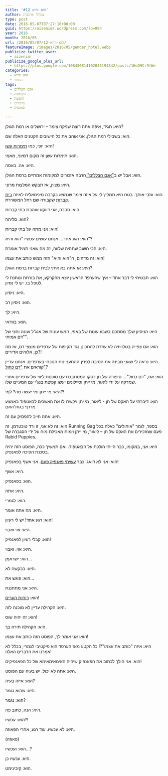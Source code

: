 ```yaml
---
title: 'הוא והיא #12'
author: נמרוד איזנברג
type: post
date: 2016-05-07T07:27:18+00:00
guid: https://aizenimr.wordpress.com/?p=894
year: 2016
month: 2016/05
url: /2016/05/07/הוא-והיא-12/
featureImage: /images/2016/05/gender_hotel.webp
publicize_twitter_user:
  - aizenimr
publicize_google_plus_url:
  - https://plus.google.com/108430814102045194842/posts/1HoD9Cr9fWe
categories:
  - הוא והיא
  - הומור
tags:
  - אגם הצללים
  - גיקיאדה
  - חופשה
  - ערפדים
  - פאנפיק

---
```

<span lang="he-IL">היא</span><span lang="en-US">: </span><span lang="he-IL">תגיד</span><span lang="en-US">, </span><span lang="he-IL">איפה אתה רוצה שניקח צימר – ירושלים או רמת הגולן</span><span lang="en-US">?</span>

<span lang="he-IL">הוא</span><span lang="en-US">: </span><span lang="he-IL">בשבילי רמת הגולן</span><span lang="en-US">. </span><span lang="he-IL">אני אוהב את כל הישובים הקטנים האלה שם</span><span lang="en-US">.</span>

<span lang="he-IL">היא</span><span lang="en-US">: </span><span lang="he-IL">יופי</span><span lang="en-US">, </span><span lang="he-IL">כמו <a href="https://he.wikipedia.org/wiki/%D7%AA%D7%9E%D7%A8%D7%95%D7%AA_%D7%A2%D7%A9%D7%9F">תימרות עשן</a></span><span lang="en-US">!</span>

<span lang="he-IL">הוא</span><span lang="en-US">: </span><span lang="he-IL">תימרות עשן זה מקום דמיוני</span><span lang="en-US">, </span><span lang="he-IL">מאמי</span><span lang="en-US">.</span>

<span lang="he-IL">היא</span><span lang="en-US">: </span><span lang="he-IL">אה</span><span lang="en-US">. </span><span lang="he-IL">באסה</span><span lang="en-US">.</span>

<span lang="he-IL">הוא</span><span lang="en-US">: </span><span lang="he-IL">אבל יש ב</span>[<span lang="en-US">"</span><span lang="he-IL">אגם הצללים</span><span lang="en-US">" </span>][1]<span lang="he-IL">הרבה אזכורים למקומות אמתיים ברמת הגולן</span><span lang="en-US">.</span>

<span lang="he-IL">היא</span><span lang="en-US">: </span><span lang="he-IL">מצוין</span><span lang="en-US">, </span><span lang="he-IL">אז תבקש המלצות מרוני</span><span lang="en-US">.</span>

<span lang="he-IL">הוא</span><span lang="en-US">: </span><span lang="he-IL">עזבי אותך</span><span lang="en-US">. </span><span lang="he-IL">בטח היא תמליץ לי על איזה צימר שנמצא בקרבה מינימאלית לאיזה <a href="https://he.wikipedia.org/wiki/%D7%91%D7%99%D7%AA_%D7%94%D7%A7%D7%91%D7%A8%D7%95%D7%AA_%D7%9B%D7%A0%D7%A8%D7%AA">בית קברות</a> שקבורה שם רחל המשוררת</span><span lang="en-US">.</span>

<span lang="he-IL">היא</span><span lang="en-US">: </span><span lang="he-IL">סבבה</span><span lang="en-US">, </span><span lang="he-IL">אני דווקא אוהבת בתי קברות</span><span lang="en-US">.</span>

<span lang="he-IL">הוא</span><span lang="en-US">: </span><span lang="he-IL">סליחה</span><span lang="en-US">?</span>

<span lang="he-IL">היא</span><span lang="en-US">: </span><span lang="he-IL">אני מתה על בתי קברות</span><span lang="en-US">!</span>

<span lang="he-IL">הוא</span><span lang="en-US">: </span><span lang="he-IL">רגע אחד… אנחנו עושים עכשיו </span><span lang="en-US">"</span><span lang="he-IL">הוא והיא</span><span lang="en-US">"?</span>

<span lang="he-IL">היא</span><span lang="en-US">: </span><span lang="he-IL">הכי חשוב שתהיה שלווה, זה מה שאני תמיד אומרת.</span>

<span lang="he-IL">הוא</span><span lang="en-US">: </span><span lang="he-IL">זה מדהים</span><span lang="en-US">, </span><span lang="he-IL">ה</span><span lang="en-US">"</span><span lang="he-IL">הוא והיא</span><span lang="en-US">" </span><span lang="he-IL">הזה ממש כותב את עצמו</span><span lang="en-US">!</span>

<span lang="he-IL">היא</span><span lang="en-US">: </span><span lang="he-IL">אז אתה בא איתי לבית קברות ברמת הגולן</span><span lang="en-US">?</span>

<span lang="he-IL">הוא</span><span lang="en-US">: </span><span lang="he-IL">תבטיחי לי דבר אחד – איך שהערפד הראשון יוצא מהקרקע</span><span lang="en-US">, </span><span lang="he-IL">את בורחת ונותנת לי לטפל בו</span><span lang="en-US">. </span><span lang="he-IL">יש לי נסיון</span><span lang="en-US">.</span>

<span lang="he-IL">היא</span><span lang="en-US">: </span><span lang="he-IL">ניסיון</span><span lang="en-US">.</span>

<span lang="he-IL">הוא</span><span lang="en-US">: </span><span lang="he-IL">ניסיון רב</span><span lang="en-US">.</span>

<span lang="he-IL">היא</span><span lang="en-US">: </span><span lang="he-IL">לך</span><span lang="en-US">.</span>

<span lang="he-IL">הוא</span><span lang="en-US">: </span><span lang="he-IL">בוודאי</span><span lang="en-US">.</span>

<span lang="he-IL">היא</span><span lang="en-US">: </span><span lang="he-IL">הניסיון שלך מסתכם בשבע עונות של באפי, חמש עונות של אנג</span><span lang="en-US">'</span><span lang="he-IL">ל</span> <span lang="en-US">ועונה וחצי של "דם אמיתי".<br /> </span>

<span lang="he-IL">הוא</span><span lang="en-US">: </span><span lang="he-IL">אם צפייה בטלוויזיה לא עוזרת להתכונן נגד תקיפות של ערפדים מוצצי דם</span><span lang="en-US">, </span><span lang="he-IL">אז מה כן</span><span lang="en-US">, </span><span lang="he-IL">אלוהים אדירים</span><span lang="en-US">?!</span>

<span lang="he-IL">היא</span><span lang="en-US">: </span><span lang="he-IL">נראה לי שאני מבינה את הסיבה לפרץ ההתעניינות הנוכחי בערפדים</span><span lang="en-US">. </span><span lang="he-IL">אנחנו עדיין קוראים את </span>[<span lang="en-US">"</span><span lang="he-IL">דם כחול"</span>][2]<span lang="en-US">?</span>

<span lang="he-IL">הוא</span><span lang="en-US">: </span><span lang="he-IL">אח</span><span lang="en-US">, "</span><span lang="he-IL">דם כחול</span><span lang="en-US">"… </span><span lang="he-IL">סיפורה של חן רסקו המסתבכת עם סוכנות ליווי של ערפדים אחרי שנזרקה על ידי ליאור</span><span lang="en-US">, </span><span lang="he-IL">מי ייתן וסיילונים יעשו קפיצת בנג</span><span lang="en-US">'</span><span lang="he-IL">י עם המעיים שלו</span><span lang="en-US">.</span>

<span lang="he-IL">היא</span><span lang="en-US">: </span><span lang="he-IL">מי ייתן ומי יעשה מה</span><span lang="en-US">? </span>_<span lang="he-IL">למי</span><span lang="en-US">?!</span>_

<span lang="he-IL">הוא</span><span lang="en-US">: </span><span lang="he-IL">דיברתי על האקס של חן </span><span lang="en-US">- </span><span lang="he-IL">ליאור</span><span lang="en-US">, </span><span lang="he-IL">מי יתן ויקשרו לו את האשכים לבאטפוד באמצע מרדף בגות</span><span lang="en-US">'</span><span lang="he-IL">האם</span><span lang="en-US">.</span>

<span lang="he-IL">היא</span><span lang="en-US">: </span><span lang="he-IL">אתה חייב להפסיק עם זה</span><span lang="en-US">.</span>

<span lang="he-IL">הוא</span><span lang="en-US">: </span><span lang="he-IL">זה לא אני</span><span lang="en-US">, </span><span lang="he-IL">זו ורד טוכטרמן</span><span lang="en-US">. </span><span lang="he-IL">זה </span><span lang="en-US">Running Gag </span><span lang="he-IL">בספר</span><span lang="en-US">, </span><span lang="he-IL">לומר </span><span lang="en-US">"</span><span lang="he-IL">איחולים</span><span lang="en-US">" </span><span lang="he-IL">כאלה בכל פעם שמזכירים את האקס של חן – ליאור</span><span lang="en-US">, </span><span lang="he-IL">מי ייתן וימות מאכילת מוח על ידי הסגברה של </span><span lang="en-US">Rabid Puppies.</span>

<span lang="he-IL">היא</span><span lang="en-US">: אני, במקומו, כבר הייתי הולכת על הבאטפוד. ו</span><span lang="he-IL">אם תמשיך ככה</span><span lang="en-US">, </span><span lang="he-IL">הפוסט הזה יהיה בסכנת הפיכה לפאנפיק</span><span lang="en-US">.</span>

<span lang="he-IL">הוא</span><span lang="en-US">: </span><span lang="he-IL">אני לא דואג</span><span lang="en-US">. </span><span lang="he-IL">כבר <a href="/2016/03/03/%d7%94%d7%a7%d7%95%d7%9e%d7%99%d7%a1%d7%a8-%d7%a9%d7%9c-%d7%a0%d7%a8%d7%a0%d7%99%d7%94/">עשיתי פאנפיק פעם</a></span><span lang="en-US">. </span><span lang="he-IL">אני אשף בפאנפיק</span><span lang="en-US">!</span>

<span lang="he-IL">היא</span><span lang="en-US">: </span><span lang="he-IL">אשף</span><span lang="en-US">.</span>

<span lang="he-IL">הוא</span><span lang="en-US">: </span><span lang="he-IL">בפאנפיק</span><span lang="en-US">.</span>

<span lang="he-IL">היא</span><span lang="en-US">: </span><span lang="he-IL">אתה</span><span lang="en-US">.</span>

<span lang="he-IL">הוא</span><span lang="en-US">: </span><span lang="he-IL">לגמרי</span><span lang="en-US">.</span>

<span lang="he-IL">היא</span><span lang="en-US">: </span><span lang="he-IL">מה אתה אומר</span><span lang="en-US">.</span>

<span lang="he-IL">הוא</span><span lang="en-US">: </span><span lang="he-IL">רגע אחד</span><span lang="en-US">! </span><span lang="he-IL">יש לי רעיון</span><span lang="en-US">!</span>

<span lang="he-IL">היא</span><span lang="en-US">: </span><span lang="he-IL">אוי ואבוי</span><span lang="en-US">.</span>

<span lang="he-IL">הוא</span><span lang="en-US">: </span><span lang="he-IL">קבלי רעיון לפאנפיק</span><span lang="en-US">!</span>

<span lang="he-IL">היא</span><span lang="en-US">: </span><span lang="he-IL">אוי</span><span lang="en-US">. </span><span lang="he-IL">ואבוי</span><span lang="en-US">.</span>

<span lang="he-IL">הוא</span><span lang="en-US">: </span><span lang="he-IL">ישראמן</span><span lang="en-US">...</span>

<span lang="he-IL">היא</span><span lang="en-US">: </span><span lang="he-IL">בבקשה לא</span><span lang="en-US">.</span>

<span lang="he-IL">הוא</span><span lang="en-US">: </span><span lang="he-IL">פוגש את</span><span lang="en-US">...</span>

<span lang="he-IL">היא</span><span lang="en-US">: </span><span lang="he-IL">אני מתחננת</span><span lang="en-US">.</span>

<span lang="he-IL">הוא</span><span lang="en-US">: </span>[<span lang="he-IL">רוחות הערים</span>][3]<span lang="en-US">!</span>

<span lang="he-IL">היא</span><span lang="en-US">: </span><span lang="he-IL">הקהילה עדיין לא מוכנה לזה</span><span lang="en-US">.</span>

<span lang="he-IL">הוא</span><span lang="en-US">: </span><span lang="he-IL">זה יהיה שוס</span><span lang="en-US">!</span>

<span lang="he-IL">היא</span><span lang="en-US">: </span><span lang="he-IL">הקהילה תירה בך</span><span lang="en-US">.</span>

<span lang="he-IL">הוא</span><span lang="en-US">: </span><span lang="he-IL">אני אומר לך</span><span lang="en-US">, </span><span lang="he-IL">הפוסט הזה כותב את עצמו</span><span lang="en-US">!</span>

<span lang="he-IL">היא</span><span lang="en-US">: </span><span lang="he-IL">איזה </span><span lang="en-US">"</span><span lang="he-IL">כותב את עצמו</span><span lang="en-US">"?! </span><span lang="he-IL">כל הקטע מאז הערפד הוא פיקטיבי לגמרי</span><span lang="en-US">, </span><span lang="he-IL">בכלל לא אמרנו את הדברים האלה</span><span lang="en-US">!</span>

<span lang="he-IL">הוא</span><span lang="en-US">: </span><span lang="he-IL">אני הולך לכתוב את הפאנפיק שיהיה האימאימאימא של כל הפאנפיקים</span><span lang="en-US">!</span>

<span lang="he-IL">היא</span><span lang="en-US">: </span><span lang="he-IL">אתה לא יכול</span><span lang="en-US">. </span><span lang="he-IL">יש בעיה עם הפוסט</span><span lang="en-US">.</span>

<span lang="he-IL">הוא</span><span lang="en-US">: </span><span lang="he-IL">איזה בעיה</span><span lang="en-US">?</span>

<span lang="he-IL">היא</span><span lang="en-US">: </span><span lang="he-IL">שהוא נגמר</span><span lang="en-US">.</span>

<span lang="he-IL">הוא</span><span lang="en-US">: </span><span lang="he-IL">נגמר</span><span lang="en-US">?</span>

<span lang="he-IL">היא</span><span lang="en-US">: </span><span lang="he-IL">הנה</span><span lang="en-US">, </span><span lang="he-IL">כתוב פה</span><span lang="en-US">.</span>

<span lang="he-IL">הוא</span><span lang="en-US">: </span><span lang="he-IL">עכשיו</span><span lang="en-US">?!</span>

<span lang="he-IL">היא</span><span lang="en-US">: </span><span lang="he-IL">לא עכשיו</span><span lang="en-US">. </span><span lang="he-IL">עוד רגע</span><span lang="en-US">, </span><span lang="he-IL">אחרי הפאוזה</span><span lang="en-US">.</span>

<span lang="en-US">(</span><span lang="he-IL">פאוזה</span><span lang="en-US">)</span>

<span lang="he-IL">הוא</span><span lang="en-US">: </span><span lang="he-IL">ועכשיו…</span><span lang="en-US">?</span>

<span lang="he-IL">היא</span><span lang="en-US">: </span><span lang="he-IL">עכשיו כן</span><span lang="en-US">.</span>

<span lang="he-IL">הוא</span><span lang="en-US">: </span><span lang="he-IL">קיבינימט</span><span lang="en-US">.</span>

 [1]: http://gelbfish.com/
 [2]: http://room314.co.il/
 [3]: http://rotemwrites.com/?page_id=119